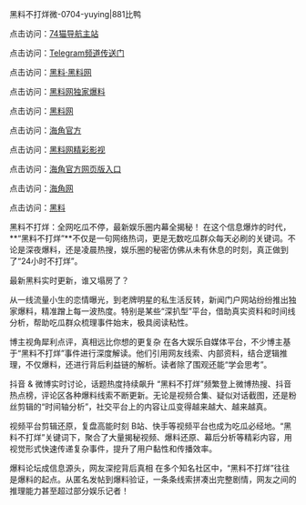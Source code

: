 黑料不打烊微-0704-yuying|881比鸭

点击访问：<a href="https://74mao.com/">74猫导航主站</a>

点击访问：<a href="https://74mao.com/">Telegram频道传送门</a>

点击访问：<a href="https://heiliaolvzlu3.pages.dev">黑料·黑料网</a>

点击访问：<a href="https://heiliaoyvnrda.pages.dev">黑料网独家爆料</a>

点击访问：<a href="https://haef.pages.dev/">黑料网</a>

点击访问：<a href="https://gdas.pages.dev/">海角官方</a>

点击访问：<a href="https://sdfsh.pages.dev/">黑料网精彩影视</a>

点击访问：<a href="https://sdbsd.pages.dev/">海角官方网页版入口</a>

点击访问：<a href="https://ert-6he.pages.dev/">海角网</a>

点击访问：<a href="https://gbs-3wd.pages.dev/">黑料</a>

黑料不打烊：全网吃瓜不停，最新娱乐圈内幕全揭秘！
在这个信息爆炸的时代，**“黑料不打烊”**不仅是一句网络热词，更是无数吃瓜群众每天必刷的关键词。不论是深夜爆料，还是凌晨热搜，娱乐圈的秘密仿佛从未有休息的时刻，真正做到了“24小时不打烊”。

最新黑料实时更新，谁又塌房了？

从一线流量小生的恋情曝光，到老牌明星的私生活反转，新闻门户网站纷纷推出独家爆料，精准蹭上每一波热度。特别是某些“深扒型”平台，借助真实资料和时间线分析，帮助吃瓜群众梳理事件始末，极具阅读粘性。

博主视角犀利点评，真相远比你想的更复杂
在各大娱乐自媒体平台，不少博主基于“黑料不打烊”事件进行深度解读。他们引用网友线索、内部资料，结合逻辑推理，不仅爆料，还进行背后利益链的解析。读者除了围观还能“学会思考”。

抖音 & 微博实时讨论，话题热度持续飙升
“黑料不打烊”频繁登上微博热搜、抖音热点榜，评论区各种爆料线索不断更新。无论是视频合集、疑似对话截图，还是粉丝剪辑的“时间轴分析”，社交平台上的内容让瓜变得越来越大、越来越真。

视频平台剪辑还原，复盘高能时刻
B站、快手等视频平台也成为吃瓜必经地。“黑料不打烊”关键词下，聚合了大量揭秘视频、爆料还原、幕后分析等精彩内容，用视觉形式快速传递复杂事件，提升了用户黏性和传播效率。

爆料论坛成信息源头，网友深挖背后真相
在多个知名社区中，“黑料不打烊”往往是爆料的起点。从匿名发帖到爆料验证，一条条线索拼凑出完整剧情，网友之间的推理能力甚至超过部分娱乐记者！

